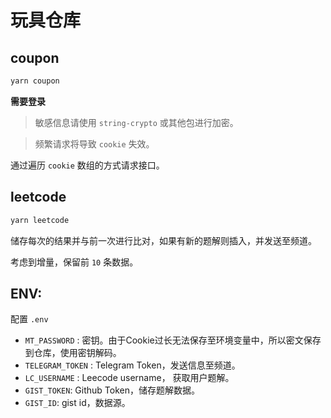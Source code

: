 # 玩具仓库

## coupon

```bash
yarn coupon
```

**需要登录**

> 敏感信息请使用 `string-crypto` 或其他包进行加密。

> 频繁请求将导致 `cookie` 失效。

通过遍历 `cookie` 数组的方式请求接口。


## leetcode

```bash
yarn leetcode
```

储存每次的结果并与前一次进行比对，如果有新的题解则插入，并发送至频道。

考虑到增量，保留前 `10` 条数据。

## ENV:
配置 `.env` 
- `MT_PASSWORD` : 密钥。由于Cookie过长无法保存至环境变量中，所以密文保存到仓库，使用密钥解码。
- `TELEGRAM_TOKEN` : Telegram Token，发送信息至频道。
- `LC_USERNAME` : Leecode username， 获取用户题解。
- `GIST_TOKEN`: Github Token，储存题解数据。
- `GIST_ID`: gist id，数据源。